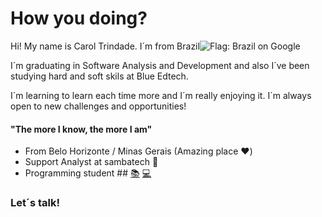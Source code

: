 # How you doing? 

Hi! My name is Carol Trindade. I´m from Brazil![Flag: Brazil on Google ](https://emojipedia-us.s3.dualstack.us-west-1.amazonaws.com/thumbs/60/google/3/flag-for-brazil_1f1e7-1f1f7.png)

I´m graduating in Software Analysis and Development and also I´ve been studying hard and soft skils at Blue Edtech. 

I´m learning to learn each time more and I´m really enjoying it. I´m always open to new challenges and opportunities!  

#### "The more I know, the more I am"

 - From Belo Horizonte / Minas Gerais (Amazing place ❤️)
 - Support Analyst at sambatech  🐝
 - Programming student ## [📚](https://emojipedia.org/books/) [💻](https://emojipedia.org/laptop/)
### Let´s talk!
